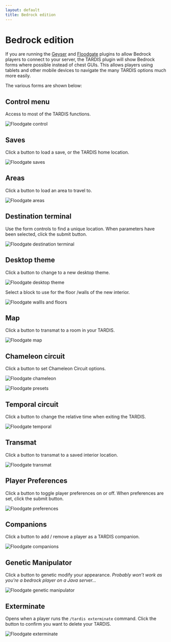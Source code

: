 ```yaml
---
layout: default
title: Bedrock edition
---
```


# Bedrock edition

If you are running the [Geyser](https://geysermc.org/) and [Floodgate](https://github.com/GeyserMC/Floodgate) plugins to
allow Bedrock players to connect to your server,
the TARDIS plugin will show Bedrock forms where possible instead of chest GUIs. This allows players using
tablets and other mobile devices to navigate the many TARDIS options much more easily.

The various forms are shown below:

## Control menu

Access to most of the TARDIS functions.

![Floodgate control](/images/floodgate/control.jpg)

## Saves

Click a button to load a save, or the TARDIS home location.

![Floodgate saves](/images/floodgate/saves.jpg)

## Areas

Click a button to load an area to travel to.

![Floodgate areas](/images/floodgate/areas.jpg)

## Destination terminal

Use the form controls to find a unique location. When parameters have been selected, click the submit button.

![Floodgate destination terminal](/images/floodgate/terminal.jpg)

## Desktop theme

Click a button to change to a new desktop theme.

![Floodgate desktop theme](/images/floodgate/desktop.jpg)

Select a block to use for the floor /walls of the new interior.

![Floodgate wallls and floors](/images/floodgate/wall.jpg)

## Map

Click a button to transmat to a room in your TARDIS.

![Floodgate map](/images/floodgate/map.jpg)

## Chameleon circuit

Click a button to set Chameleon Circuit options.

![Floodgate chameleon](/images/floodgate/chameleon.jpg)

![Floodgate presets](/images/floodgate/presets.jpg)

## Temporal circuit

Click a button to change the relative time when exiting the TARDIS.

![Floodgate temporal](/images/floodgate/temporal.jpg)

## Transmat

Click a button to transmat to a saved interior location.

![Floodgate transmat](/images/floodgate/transmat.jpg)

## Player Preferences

Click a button to toggle player preferences on or off. When preferences are set, click the submit button.

![Floodgate preferences](/images/floodgate/prefs.jpg)

## Companions

Click a button to add / remove a player as a TARDIS companion.

![Floodgate companions](/images/floodgate/companions.jpg)

## Genetic Manipulator

Click a button to genetic modify your appearance. _Probably won’t work as you're a bedrock player on a Java server..._

![Floodgate genetic manipulator](/images/floodgate/genetic.jpg)

## Exterminate

Opens when a player runs the `/tardis exterminate` command. Click the button to confirm you want to delete your TARDIS.

![Floodgate exterminate](/images/floodgate/exterminate.jpg)
